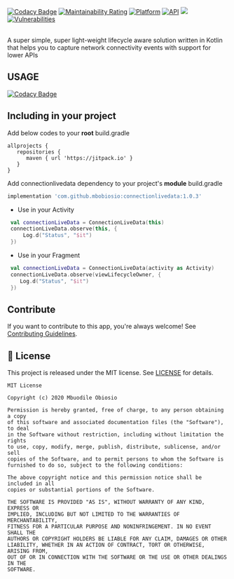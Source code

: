 [![Codacy Badge](https://app.codacy.com/project/badge/Grade/55d6efdea3d34a0ea16b44b0c1e27174)](https://www.codacy.com/gh/mbobiosio/LifecycleConnectivity/dashboard?utm_source=github.com&amp;utm_medium=referral&amp;utm_content=mbobiosio/LifecycleConnectivity&amp;utm_campaign=Badge_Grade)
[![Maintainability Rating](https://sonarcloud.io/api/project_badges/measure?project=mbobiosio_LifecycleConnectivity&metric=sqale_rating)](https://sonarcloud.io/dashboard?id=mbobiosio_LifecycleConnectivity)
[![Platform](https://img.shields.io/badge/platform-android-brightgreen)](https://developer.android.com/reference)
[![API](https://img.shields.io/badge/API-16%2B-brightgreen.svg?style=flat)](https://developer.android.com/studio/releases/platforms#4.1)
[![](https://jitpack.io/v/mbobiosio/ConnectivityLiveData.svg)](https://jitpack.io/#mbobiosio/ConnectivityLiveData)
[![Vulnerabilities](https://sonarcloud.io/api/project_badges/measure?project=mbobiosio_LifecycleConnectivity&metric=vulnerabilities)](https://sonarcloud.io/dashboard?id=mbobiosio_LifecycleConnectivity)

<br>
A super simple, super light-weight lifecycle aware solution written in Kotlin that helps you to capture network connectivity events with support for lower APIs

USAGE
-----

[![Codacy Badge](https://api.codacy.com/project/badge/Grade/dc5cc0ac9574421dae601f9d86e2bbca)](https://app.codacy.com/gh/mbobiosio/LifecycleConnectivity?utm_source=github.com&utm_medium=referral&utm_content=mbobiosio/LifecycleConnectivity&utm_campaign=Badge_Grade)

## Including in your project
Add below codes to your <b>root</b> build.gradle
```
allprojects {
   repositories {
      maven { url 'https://jitpack.io' }
   }
}
```

Add connectionlivedata dependency to your project's <b>module</b> build.gradle

```groovy
implementation 'com.github.mbobiosio:connectionlivedata:1.0.3'
```

-   Use in your Activity

```kotlin
 val connectionLiveData = ConnectionLiveData(this)
 connectionLiveData.observe(this, {
     Log.d("Status", "$it")
 })
```

-   Use in your Fragment

```kotlin
 val connectionLiveData = ConnectionLiveData(activity as Activity)
 connectionLiveData.observe(viewLifecycleOwner, {
    Log.d("Status", "$it")
 })
```

## Contribute

If you want to contribute to this app, you're always welcome!
See [Contributing Guidelines](CONTRIBUTING.md).

## 📝 License
This project is released under the MIT license.
See [LICENSE](./LICENSE) for details.

```
MIT License

Copyright (c) 2020 Mbuodile Obiosio

Permission is hereby granted, free of charge, to any person obtaining a copy
of this software and associated documentation files (the "Software"), to deal
in the Software without restriction, including without limitation the rights
to use, copy, modify, merge, publish, distribute, sublicense, and/or sell
copies of the Software, and to permit persons to whom the Software is
furnished to do so, subject to the following conditions:

The above copyright notice and this permission notice shall be included in all
copies or substantial portions of the Software.

THE SOFTWARE IS PROVIDED "AS IS", WITHOUT WARRANTY OF ANY KIND, EXPRESS OR
IMPLIED, INCLUDING BUT NOT LIMITED TO THE WARRANTIES OF MERCHANTABILITY,
FITNESS FOR A PARTICULAR PURPOSE AND NONINFRINGEMENT. IN NO EVENT SHALL THE
AUTHORS OR COPYRIGHT HOLDERS BE LIABLE FOR ANY CLAIM, DAMAGES OR OTHER
LIABILITY, WHETHER IN AN ACTION OF CONTRACT, TORT OR OTHERWISE, ARISING FROM,
OUT OF OR IN CONNECTION WITH THE SOFTWARE OR THE USE OR OTHER DEALINGS IN THE
SOFTWARE.
```